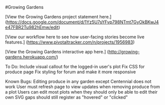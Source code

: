 #Growing Gardens

[View the Growing Gardens project statement here.]
(https://docs.google.com/document/d/1Yz5U7sYFvp798NTmt7GyOkBKwJ4e47FBR2Tu982hEmw/edit)

[View our workflow here to see how user-facing stories become live features.]
(https://www.pivotaltracker.com/n/projects/1956983)

[View the Growing Gardens interactive app here.]
(http://growing-gardens.herokuapp.com/)


To Do:
Include visual callout for the logged-in user's plot
Fix CSS for produce page
Fix styling for forum and make it more responsive

Known Bugs:
Editing produce in any garden except Centennial does not work
User must refresh page to view updates when removing produce from a plot
Users can edit most plots when they should only be able to edit their own
SVG gaps should still register as "hovered" or "clicked"
